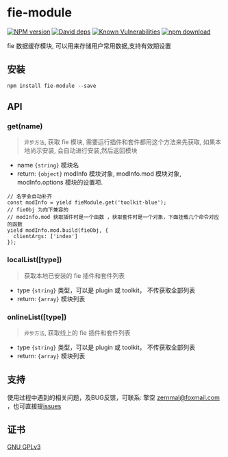 # fie-module

[![NPM version][npm-image]][npm-url]
[![David deps][david-image]][david-url]
[![Known Vulnerabilities][snyk-image]][snyk-url]
[![npm download][download-image]][download-url]

[npm-image]: https://img.shields.io/npm/v/fie-module.svg?style=flat-square
[npm-url]: https://npmjs.org/package/fie-module
[david-image]: https://img.shields.io/david/cnpm/npminstall.svg?style=flat-square
[david-url]: https://david-dm.org/fieteam/fie-module
[snyk-image]: https://snyk.io/test/npm/fie-module/badge.svg?style=flat-square
[snyk-url]: https://snyk.io/test/npm/fie-module
[download-image]: https://img.shields.io/npm/dm/fie-module.svg?style=flat-square
[download-url]: https://npmjs.org/package/fie-module

fie 数据缓存模块, 可以用来存储用户常用数据,支持有效期设置

## 安装

```
npm install fie-module --save
```

## API

### get(name)

> `异步方法`, 获取 fie 模块, 需要运行插件和套件都用这个方法来先获取, 如果本地尚示安装, 会自动进行安装,然后返回模块

- name `{string}` 模块名
- return: `{object}` modInfo 模块对象, modInfo.mod 模块对象, modInfo.options 模块的设置项.

```
// 名字会自动补齐
const modInfo = yield fieModule.get('toolkit-blue');
// fieObj 为向下兼容的 
// modInfo.mod 获取插件时是一个函数 ，获取套件时是一个对象，下面挂载几个命令对应的函数
yield modInfo.mod.build(fieObj, {
  clientArgs: ['index']
});
```

### localList([type])

> 获取本地已安装的 fie 插件和套件列表

- type `{string}` 类型，可以是 plugin 或 toolkit， 不传获取全部列表
- return: `{array}` 模块列表



### onlineList([type])

> `异步方法`, 获取线上的 fie 插件和套件列表

- type `{string}` 类型，可以是 plugin 或 toolkit， 不传获取全部列表
- return: `{array}` 模块列表


## 支持

使用过程中遇到的相关问题，及BUG反馈，可联系: 擎空 <zernmal@foxmail.com> ，也可直接提[issues](https://github.com/fieteam/fie/issues/new)

## 证书

[GNU GPLv3](LICENSE)
